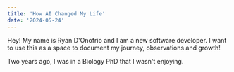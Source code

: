```yaml
---
title: 'How AI Changed My Life'
date: '2024-05-24'
---
```


Hey! My name is Ryan D'Onofrio and I am a new software developer. I want to use this as a space to document my journey, observations and growth! 


Two years ago, I was in a Biology PhD that I wasn't enjoying. 
